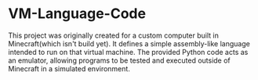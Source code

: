 # VM-Language-Code
This project was originally created for a custom computer built in Minecraft(which isn't build yet). It defines a simple assembly-like language intended to run on that virtual machine. The provided Python code acts as an emulator, allowing programs to be tested and executed outside of Minecraft in a simulated environment.
